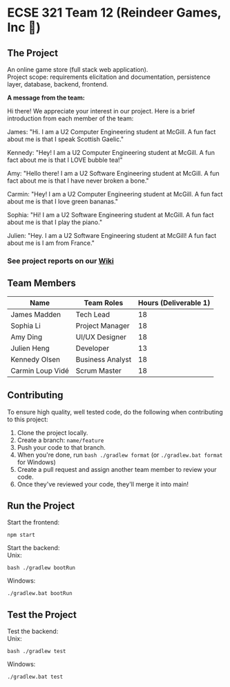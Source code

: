 # ECSE 321 Team 12 (Reindeer Games, Inc 🦌)

## The Project
An online game store (full stack web application).\
Project scope: requirements elicitation and documentation, persistence layer, database, backend, frontend.

**A message from the team:**

Hi there! We appreciate your interest in our project. Here is a brief introduction from each member of the team: 


James: "Hi. I am a U2 Computer Engineering student at McGill. A fun fact about me is that I speak Scottish Gaelic."

Kennedy: "Hey! I am a U2 Computer Engineering student at McGill. A fun fact about me is that I LOVE bubble tea!"

Amy: "Hello there! I am a U2 Software Engineering student at McGill. A fun fact about me is that I have never broken a bone."

Carmin: "Hey! I am a U2 Computer Engineering student at McGill. A fun fact about me is that I love green bananas."

Sophia: "Hi! I am a U2 Software Engineering student at McGill. A fun fact about me is that I play the piano."

Julien: "Hey. I am a U2 Software Engineering student at McGill! A fun fact about me is I am from France."


### See project reports on our [Wiki](https://github.com/McGill-ECSE321-Fall2024/project-group-12/wiki)

## Team Members
| Name             | Team Roles       | Hours (Deliverable 1) |
| ---------------- | ---------------- | --------------------- |
| James Madden     | Tech Lead        |  18                   |
| Sophia Li        | Project Manager  |  18                   |
| Amy Ding         | UI/UX Designer   |  18                   |
| Julien Heng      | Developer        |  13                   |
| Kennedy Olsen    | Business Analyst |  18                   |
| Carmin Loup Vidé | Scrum Master     |  18                   |

## Contributing
To ensure high quality, well tested code, do the following when contributing to this project:  
1. Clone the project locally.
2. Create a branch: `name/feature`
3. Push your code to that branch.
4. When you're done, run `bash ./gradlew format` (or `./gradlew.bat format` for Windows)
5. Create a pull request and assign another team member to review your code.
6. Once they've reviewed your code, they'll merge it into main!

## Run the Project
Start the frontend:
```
npm start
```
Start the backend:\
Unix:
```
bash ./gradlew bootRun
```
Windows:
```
./gradlew.bat bootRun
```

## Test the Project
Test the backend:\
Unix:
```
bash ./gradlew test
```
Windows:
```
./gradlew.bat test
```
